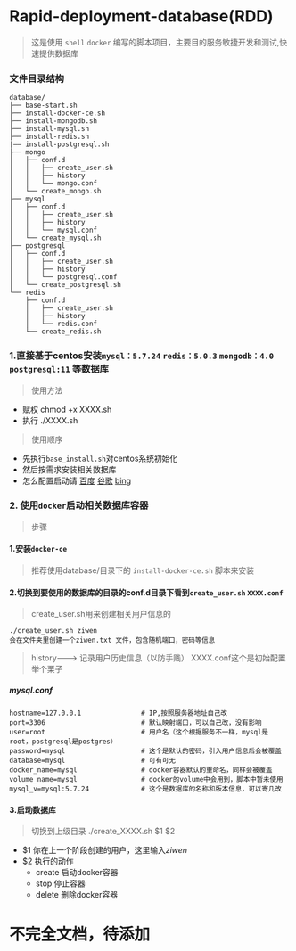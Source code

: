 # Rapid-deployment-database(RDD)
> 这是使用 `shell` `docker` 编写的脚本项目，主要目的服务敏捷开发和测试,快速提供数据库  
### 文件目录结构
```
database/
├── base-start.sh
├── install-docker-ce.sh
├── install-mongodb.sh
├── install-mysql.sh
├── install-redis.sh
|—— install-postgresql.sh
├── mongo
│   ├── conf.d
│   │   ├── create_user.sh
│   │   ├── history
│   │   └── mongo.conf
│   └── create_mongo.sh
├── mysql
│   ├── conf.d
│   │   ├── create_user.sh
│   │   ├── history
│   │   └── mysql.conf
│   └── create_mysql.sh
├── postgresql
│   ├── conf.d
│   │   ├── create_user.sh
│   │   ├── history
│   │   └── postgresql.conf
│   └── create_postgresql.sh
└── redis
    ├── conf.d
    │   ├── create_user.sh
    │   ├── history
    │   └── redis.conf
    └── create_redis.sh

```
### 1.直接基于centos安装`mysql：5.7.24` `redis：5.0.3` `mongodb：4.0` `postgresql:11` 等数据库
> 使用方法  
* 赋权
chmod +x XXXX.sh
* 执行
./XXXX.sh
> 使用顺序
* 先执行`base_install.sh`对centos系统初始化
* 然后按需求安装相关数据库
* 怎么配置启动请  [百度](https://www.baidu.com)    [谷歌](https://www.google.com)    [bing](http://www.bing.com)

### 2. 使用`docker`启动相关数据库容器
> 步骤
#### 1.安装`docker-ce`
> 推荐使用database/目录下的 `install-docker-ce.sh` 脚本来安装
#### 2.切换到要使用的数据库的目录的conf.d目录下看到`create_user.sh` `XXXX.conf`
> create_user.sh用来创建相关用户信息的
``` 
./create_user.sh ziwen
会在文件夹里创建一个ziwen.txt 文件，包含随机端口，密码等信息
```

> history---> 记录用户历史信息（以防手贱）
> XXXX.conf这个是初始配置  
> 举个栗子
##### mysql.conf
```
hostname=127.0.0.1               # IP,按照服务器地址自己改
port=3306                        # 默认映射端口，可以自己改，没有影响
user=root                        # 用户名（这个根据服务不一样，mysql是root，postgresql是postgres）
password=mysql                   # 这个是默认的密码，引入用户信息后会被覆盖
database=mysql                   # 可有可无
docker_name=mysql                # docker容器默认的重命名，同样会被覆盖
volume_name=mysql                # docker的volume中会用到，脚本中暂未使用
mysql_v=mysql:5.7.24             # 这个是数据库的名称和版本信息，可以寄几改
```
#### 3.启动数据库
> 切换到上级目录
> ./create_XXXX.sh $1 $2
- $1 你在上一个阶段创建的用户，这里输入*ziwen*
- $2 执行的动作
    * create 启动docker容器
    * stop 停止容器
    * delete 删除docker容器

# 不完全文档，待添加
